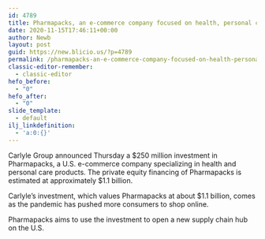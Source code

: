 ```yaml
---
id: 4789
title: Pharmapacks, an e-commerce company focused on health, personal care, and beauty products, raises $250M
date: 2020-11-15T17:46:11+00:00
author: Newb
layout: post
guid: https://new.blicio.us/?p=4789
permalink: /pharmapacks-an-e-commerce-company-focused-on-health-personal-care-and-beauty-products-raises-250m/
classic-editor-remember:
  - classic-editor
hefo_before:
  - "0"
hefo_after:
  - "0"
slide_template:
  - default
ilj_linkdefinition:
  - 'a:0:{}'
---
```

Carlyle Group announced Thursday a $250 million investment in Pharmapacks, a U.S. e-commerce company specializing in health and personal care products. The private equity financing of Pharmapacks is estimated at approximately $1.1 billion.

Carlyle’s investment, which values Pharmapacks at about $1.1 billion, comes as the pandemic has pushed more consumers to shop online.

Pharmapacks aims to use the investment to open a new supply chain hub on the U.S.